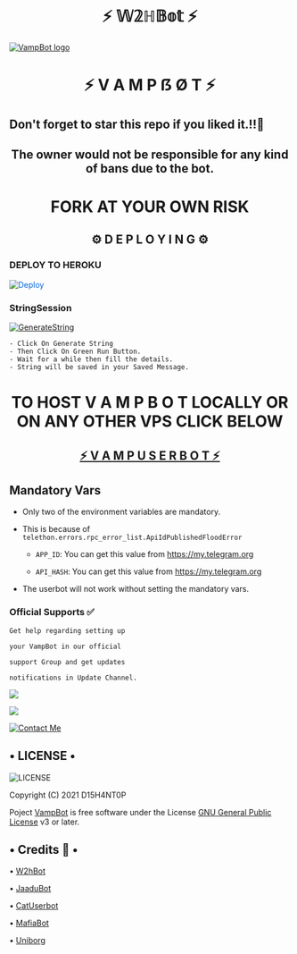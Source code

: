 <h1 align="center">⚡ 𝕎𝟚ℍ𝔹𝕠𝕥 ⚡</h1>


[![VampBot logo](https://telegra.ph/file/62b6e6a1bb6ed711401ce.jpg)](https://t.me/VAMPBOT_OFFICIAL)
<h1 align="center">⚡ V A M P ẞ Ø T  ⚡</h1>

<h2>Don't forget to star this repo if you liked it.!!💝</h2>

<h2 align="center">The owner would not be responsible for any kind of bans due to the bot.</h2>

<h1 align="center">FORK AT YOUR OWN RISK</h1>

<h2 align="center">⚙️ D E P L O Y I N G ⚙️</h2>


<h3> DEPLOY TO HEROKU </h3>

<a href="https://dashboard.heroku.com/new?button-url=https%3A%2F%2Fgithub.com%2FD15H4NT0P%2FVAMPBOT&template=https%3A%2F%2Fgithub.com%2FD15H4NT0P%2FVAMPBOT" rel="nofollow" style="background-color: initial; box-sizing: border-box; color: #0366d6; text-decoration-line: none;"><img alt="Deploy" data-canonical-src="https://www.herokucdn.com/deploy/button.svg" src="https://camo.githubusercontent.com/83b0e95b38892b49184e07ad572c94c8038323fb/68747470733a2f2f7777772e6865726f6b7563646e2e636f6d2f6465706c6f792f627574746f6e2e737667" style="border-style: none; box-sizing: initial; max-width: 100%;" /></a></div>
</a>

<h3> StringSession </h3>


[![GenerateString](https://img.shields.io/badge/repl.it-generateString-yellowgreen)](https://replit.com/@D15H4NT00/VAMPBOT#main.py) 

    - Click On Generate String
    - Then Click On Green Run Button.
    - Wait for a while then fill the details.
    - String will be saved in your Saved Message.


<h1 align="center">TO HOST  V A M P B O T LOCALLY OR ON ANY OTHER VPS CLICK BELOW</h1>

<h2 align="center"> <a href="https://github.com/D15H4NT0P/VampUserbot">⚡ V A M P U S E R B O T  ⚡</a></h2>

## Mandatory Vars

- Only two of the environment variables are mandatory.

- This is because of `telethon.errors.rpc_error_list.ApiIdPublishedFloodError`

    - `APP_ID`:   You can get this value from https://my.telegram.org

    - `API_HASH`:   You can get this value from https://my.telegram.org

- The userbot will not work without setting the mandatory vars.


### Official Supports ✅ 


```
Get help regarding setting up 

your VampBot in our official 

support Group and get updates

notifications in Update Channel.
```

<a href="https://t.me/VAMBOT_OFFICIAL"><img src="https://img.shields.io/badge/Join-Support%20Channel-red.svg?style=for-the-badge&logo=Telegram"></a>

<a href="https://t.me/VAMBOT_SUPPORT"><img src="https://img.shields.io/badge/Join-Support%20Group-blue.svg?style=for-the-badge&logo=Telegram"></a>


[![Contact Me](https://img.shields.io/badge/Telegram-Contact%20Me-informational)](https://t.me/AuraXOwner)



<h2> • LICENSE • </h2>

![LICENSE](https://www.gnu.org/graphics/gplv3-or-later.png)

Copyright (C) 2021 D15H4NT0P

Poject [VampBot](https://github.com/d15h4nt0p/VampBot) is free software under the License [GNU General Public License](https://www.gnu.org/licenses/gpl-3.0.html) v3 or later.




  <h2> • Credits 🏅 • </h2>

• [ W2hBot](https://GitHub.com/w2hgalaxy-op/w2h)

• [JaaduBot](https://github.com/Amberyt/JaaduBot)

• [CatUserbot](https://github.com/sandy1709/catuserbot)

• [MafiaBot](https://github.com/H1M4N5HU0P/MAFIA-BOT)

• [Uniborg](https://github.com/spechide/uniborg)





